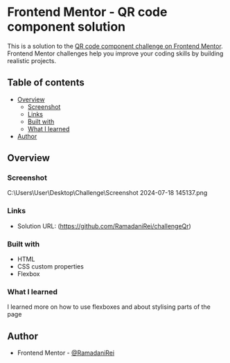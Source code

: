 # Frontend Mentor - QR code component solution

This is a solution to the [QR code component challenge on Frontend Mentor](https://www.frontendmentor.io/challenges/qr-code-component-iux_sIO_H). Frontend Mentor challenges help you improve your coding skills by building realistic projects.

## Table of contents

- [Overview](#overview)
  - [Screenshot](#screenshot)
  - [Links](#links)
  - [Built with](#built-with)
  - [What I learned](#what-i-learned)
- [Author](#author)

## Overview

### Screenshot

C:\Users\User\Desktop\Challenge\Screenshot 2024-07-18 145137.png

### Links

- Solution URL: (https://github.com/RamadaniRei/challengeQr)

### Built with

- HTML
- CSS custom properties
- Flexbox

### What I learned

I learned more on how to use flexboxes and about stylising parts of the page

## Author

- Frontend Mentor - [@RamadaniRei](https://www.frontendmentor.io/profile/RamadaniRei)
